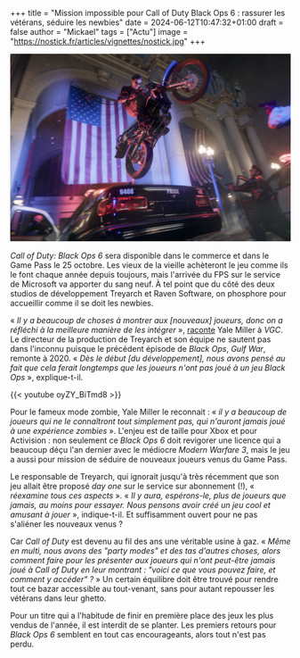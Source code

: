+++
title = "Mission impossible pour Call of Duty Black Ops 6 : rassurer les vétérans, séduire les newbies"
date = 2024-06-12T10:47:32+01:00
draft = false
author = "Mickael"
tags = ["Actu"]
image = "https://nostick.fr/articles/vignettes/nostick.jpg"
+++

![Call of Duty: Black Ops 6](Call-of-Duty-Black-Ops-6.jpg "Vroom.")

*Call of Duty: Black Ops 6* sera disponible dans le commerce et dans le Game Pass le 25 octobre. Les vieux de la vieille achèteront le jeu comme ils le font chaque année depuis toujours, mais l'arrivée du FPS sur le service de Microsoft va apporter du sang neuf. À tel point que du côté des deux studios de développement Treyarch et Raven Software, on phosphore pour accueillir comme il se doit les newbies.

« *Il y a beaucoup de choses à montrer aux [nouveaux] joueurs, donc on a réfléchi à la meilleure manière de les intégrer* », [raconte](https://www.videogameschronicle.com/features/interviews/interview-how-treyarch-wants-black-ops-6s-new-movement-system-to-change-the-genre/) Yale Miller à *VGC*. Le directeur de la production de Treyarch et son équipe ne sautent pas dans l'inconnu puisque le précédent épisode de *Black Ops*, *Gulf War*, remonte à 2020. « *Dès le début [du développement], nous avons pensé au fait que cela ferait longtemps que les joueurs n'ont pas joué à un jeu Black Ops* », explique-t-il.

{{< youtube oyZY_BiTmd8 >}} 

Pour le fameux mode zombie, Yale Miller le reconnait : « *il y a beaucoup de joueurs qui ne le connaîtront tout simplement pas, qui n'auront jamais joué à une expérience zombies* ». L'enjeu est de taille pour Xbox et pour Activision : non seulement ce *Black Ops 6* doit revigorer une licence qui a beaucoup déçu l'an dernier avec le médiocre *Modern Warfare 3*, mais le jeu a aussi pour mission de séduire de nouveaux joueurs venus du Game Pass.

Le responsable de Treyarch, qui ignorait jusqu'à très récemment que son jeu allait être proposé *day one* sur le service sur abonnement (!), « *réexamine tous ces aspects* ». « *Il y aura, espérons-le, plus de joueurs que jamais, au moins pour essayer. Nous pensons avoir créé un jeu cool et amusant à jouer* », indique-t-il. Et suffisamment ouvert pour ne pas s'aliéner les nouveaux venus ?

Car *Call of Duty* est devenu au fil des ans une véritable usine à gaz. « *Même en multi, nous avons des "party modes" et des tas d'autres choses, alors comment faire pour les présenter aux joueurs qui n'ont peut-être jamais joué à Call of Duty en leur montrant : "voici ce que vous pouvez faire, et comment y accéder" ?* » Un certain équilibre doit être trouvé pour rendre tout ce bazar accessible au tout-venant, sans pour autant repousser les vétérans dans leur ghetto.

Pour un titre qui a l'habitude de finir en première place des jeux les plus vendus de l'année, il est interdit de se planter. Les premiers retours pour *Black Ops 6* semblent en tout cas encourageants, alors tout n'est pas perdu.